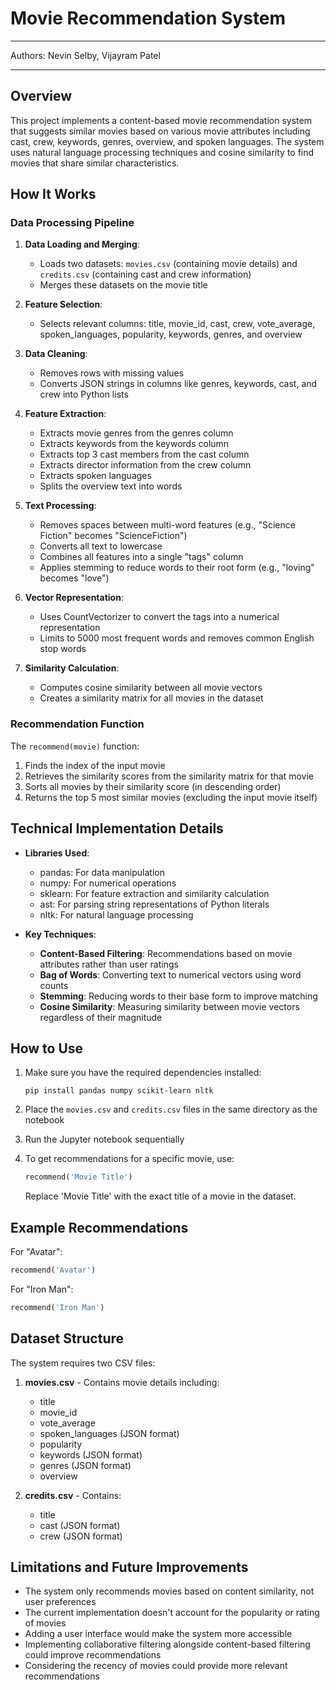 # Movie Recommendation System
<hr>

Authors: Nevin Selby, Vijayram Patel

  <hr>

## Overview
This project implements a content-based movie recommendation system that suggests similar movies based on various movie attributes including cast, crew, keywords, genres, overview, and spoken languages. The system uses natural language processing techniques and cosine similarity to find movies that share similar characteristics.

## How It Works

### Data Processing Pipeline
1. **Data Loading and Merging**:
   - Loads two datasets: `movies.csv` (containing movie details) and `credits.csv` (containing cast and crew information)
   - Merges these datasets on the movie title

2. **Feature Selection**:
   - Selects relevant columns: title, movie_id, cast, crew, vote_average, spoken_languages, popularity, keywords, genres, and overview

3. **Data Cleaning**:
   - Removes rows with missing values
   - Converts JSON strings in columns like genres, keywords, cast, and crew into Python lists

4. **Feature Extraction**:
   - Extracts movie genres from the genres column
   - Extracts keywords from the keywords column
   - Extracts top 3 cast members from the cast column
   - Extracts director information from the crew column
   - Extracts spoken languages
   - Splits the overview text into words

5. **Text Processing**:
   - Removes spaces between multi-word features (e.g., "Science Fiction" becomes "ScienceFiction")
   - Converts all text to lowercase
   - Combines all features into a single "tags" column
   - Applies stemming to reduce words to their root form (e.g., "loving" becomes "love")

6. **Vector Representation**:
   - Uses CountVectorizer to convert the tags into a numerical representation
   - Limits to 5000 most frequent words and removes common English stop words

7. **Similarity Calculation**:
   - Computes cosine similarity between all movie vectors
   - Creates a similarity matrix for all movies in the dataset

### Recommendation Function
The `recommend(movie)` function:
1. Finds the index of the input movie
2. Retrieves the similarity scores from the similarity matrix for that movie
3. Sorts all movies by their similarity score (in descending order)
4. Returns the top 5 most similar movies (excluding the input movie itself)

## Technical Implementation Details
- **Libraries Used**: 
  - pandas: For data manipulation
  - numpy: For numerical operations
  - sklearn: For feature extraction and similarity calculation
  - ast: For parsing string representations of Python literals
  - nltk: For natural language processing

- **Key Techniques**:
  - **Content-Based Filtering**: Recommendations based on movie attributes rather than user ratings
  - **Bag of Words**: Converting text to numerical vectors using word counts
  - **Stemming**: Reducing words to their base form to improve matching
  - **Cosine Similarity**: Measuring similarity between movie vectors regardless of their magnitude

## How to Use

1. Make sure you have the required dependencies installed:
   ```
   pip install pandas numpy scikit-learn nltk
   ```

2. Place the `movies.csv` and `credits.csv` files in the same directory as the notebook

3. Run the Jupyter notebook sequentially

4. To get recommendations for a specific movie, use:
   ```python
   recommend('Movie Title')
   ```
   Replace 'Movie Title' with the exact title of a movie in the dataset.

## Example Recommendations

For "Avatar":
```python
recommend('Avatar')
```

For "Iron Man":
```python
recommend('Iron Man')
```

## Dataset Structure

The system requires two CSV files:

1. **movies.csv** - Contains movie details including:
   - title
   - movie_id
   - vote_average
   - spoken_languages (JSON format)
   - popularity
   - keywords (JSON format)
   - genres (JSON format)
   - overview

2. **credits.csv** - Contains:
   - title
   - cast (JSON format)
   - crew (JSON format)

## Limitations and Future Improvements

- The system only recommends movies based on content similarity, not user preferences
- The current implementation doesn't account for the popularity or rating of movies
- Adding a user interface would make the system more accessible
- Implementing collaborative filtering alongside content-based filtering could improve recommendations
- Considering the recency of movies could provide more relevant recommendations
